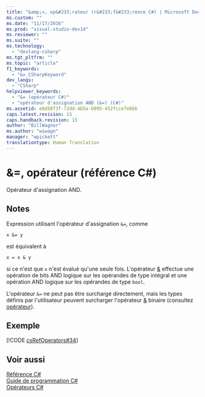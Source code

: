 ```yaml
---
title: "&amp;=, op&#233;rateur (r&#233;f&#233;rence C#) | Microsoft Docs"
ms.custom: ""
ms.date: "11/17/2016"
ms.prod: "visual-studio-dev14"
ms.reviewer: ""
ms.suite: ""
ms.technology: 
  - "devlang-csharp"
ms.tgt_pltfrm: ""
ms.topic: "article"
f1_keywords: 
  - "&=_CSharpKeyword"
dev_langs: 
  - "CSharp"
helpviewer_keywords: 
  - "&= (opérateur C#)"
  - "opérateur d'assignation AND (&=) (C#)"
ms.assetid: e8d58f3f-72dd-4b5a-b995-452fcce7e6bb
caps.latest.revision: 15
caps.handback.revision: 15
author: "BillWagner"
ms.author: "wiwagn"
manager: "wpickett"
translationtype: Human Translation
---
```

# &amp;=, op&#233;rateur (r&#233;f&#233;rence C#)
Opérateur d'assignation AND.  
  
## Notes  
 Expression utilisant l'opérateur d'assignation `&=`, comme  
  
```  
x &= y  
```  
  
 est équivalent à  
  
```  
x = x & y  
```  
  
 si ce n'est que `x` n'est évalué qu'une seule fois.  L'opérateur [&](../../../csharp/language-reference/operators/and-operator.md) effectue une opération de bits AND logique sur les opérandes de type intégral et une opération AND logique sur les opérandes de type `bool`.  
  
 L'opérateur `&=` ne peut pas être surchargé directement, mais les types définis par l'utilisateur peuvent surcharger l'opérateur [&](../../../csharp/language-reference/operators/and-operator.md) binaire \(consultez [opérateur](../../../csharp/language-reference/keywords/operator.md)\).  
  
## Exemple  
 [!CODE [csRefOperators#34](../CodeSnippet/VS_Snippets_VBCSharp/csrefOperators#34)]  
  
## Voir aussi  
 [Référence C\#](../../../csharp/language-reference/index.md)   
 [Guide de programmation C\#](../../../csharp/programming-guide/index.md)   
 [Opérateurs C\#](../../../csharp/language-reference/operators/index.md)